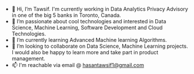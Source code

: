 - 👋 Hi, I’m Tawsif. I'm currently working in Data Analytics Privacy Advisory in one of the big 5 banks in Toronto, Canada.
- 👀 I’m passionate about cool technologies and interested in Data Science, Machine Learning, Software Development and Cloud Technologies.
- 🌱 I’m currently learning Advanced Machine learning Algorithms.
- 💞️ I’m looking to collaborate on Data Science, Machine Learning projects. I would also be happy to learn more and take part in product management.
- 📫 I'm reachable via email @ hasantawsif1@gmail.com

<!---
hasantawsif/hasantawsif is a ✨ special ✨ repository because its `README.md` (this file) appears on your GitHub profile.
You can click the Preview link to take a look at your changes.
--->
